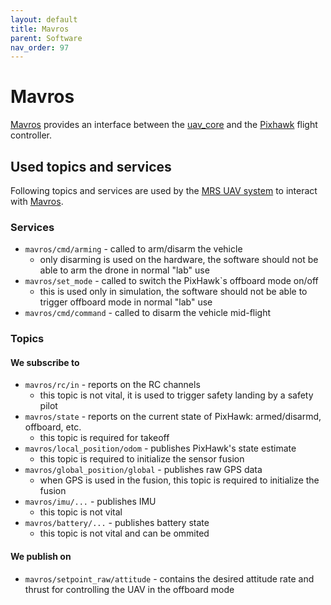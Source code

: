 ```yaml
---
layout: default
title: Mavros
parent: Software
nav_order: 97
---
```


# Mavros

[Mavros](https://github.com/mavlink/mavros) provides an interface between the [uav_core](https://github.com/ctu-mrs/uav_core) and the [Pixhawk](https://pixhawk.org/) flight controller.

## Used topics and services

Following topics and services are used by the [MRS UAV system](https://github.com/ctu-mrs/mrs_uav_system) to interact with [Mavros](https://github.com/mavlink/mavros).

### Services

  * `mavros/cmd/arming` - called to arm/disarm the vehicle
    * only disarming is used on the hardware, the software should not be able to arm the drone in normal "lab" use
  * `mavros/set_mode` - called to switch the PixHawk`s offboard mode on/off
    * this is used only in simulation, the software should not be able to trigger offboard mode in normal "lab" use
  * `mavros/cmd/command` - called to disarm the vehicle mid-flight

### Topics

#### We subscribe to

  * `mavros/rc/in` - reports on the RC channels
    * this topic is not vital, it is used to trigger safety landing by a safety pilot
  * `mavros/state` - reports on the current state of PixHawk: armed/disarmd, offboard, etc.
    * this topic is required for takeoff 
  * `mavros/local_position/odom` - publishes PixHawk's state estimate
    * this topic is required to initialize the sensor fusion
  * `mavros/global_position/global` - publishes raw GPS data
    * when GPS is used in the fusion, this topic is required to initialize the fusion
  * `mavros/imu/...` - publishes IMU
    * this topic is not vital
  * `mavros/battery/...` - publishes battery state
    * this topic is not vital and can be ommited

#### We publish on

  * `mavros/setpoint_raw/attitude` - contains the desired attitude rate and thrust for controlling the UAV in the offboard mode
